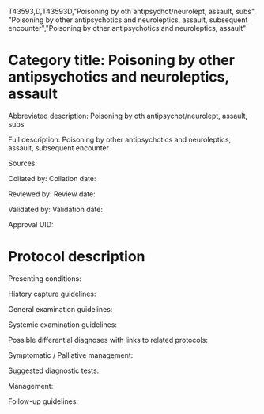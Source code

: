 T43593,D,T43593D,"Poisoning by oth antipsychot/neurolept, assault, subs", "Poisoning by other antipsychotics and neuroleptics, assault, subsequent encounter","Poisoning by other antipsychotics and neuroleptics, assault"
# Category title: Poisoning by other antipsychotics and neuroleptics, assault

Abbreviated description: Poisoning by oth antipsychot/neurolept, assault, subs

Full description: Poisoning by other antipsychotics and neuroleptics, assault, subsequent encounter

Sources:

Collated by:
Collation date:

Reviewed by:
Review date:

Validated by:
Validation date:

Approval UID:

# Protocol description

Presenting conditions:

History capture guidelines:

General examination guidelines:

Systemic examination guidelines:

Possible differential diagnoses with links to related protocols:

Symptomatic / Palliative management:

Suggested diagnostic tests:

Management:

Follow-up guidelines:
